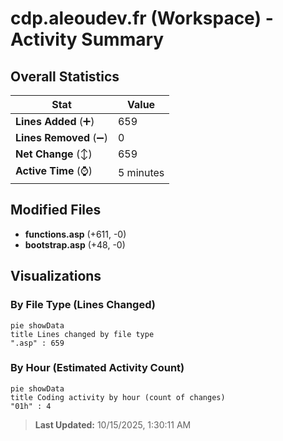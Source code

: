 # cdp.aleoudev.fr (Workspace) - Activity Summary 

## Overall Statistics

| Stat                   | Value                                                             |
| ---------------------- | ----------------------------------------------------------------- |
| **Lines Added** (➕)   | 659                                          |
| **Lines Removed** (➖) | 0                                        |
| **Net Change** (↕)    | 659                |
| **Active Time** (⌚)   | 5 minutes |


## Modified Files
- **functions.asp** (+611, -0)
- **bootstrap.asp** (+48, -0)

## Visualizations

### By File Type (Lines Changed)

```mermaid
pie showData
title Lines changed by file type
".asp" : 659
```

### By Hour (Estimated Activity Count)

```mermaid
pie showData
title Coding activity by hour (count of changes)
"01h" : 4
```


> **Last Updated:** 10/15/2025, 1:30:11 AM